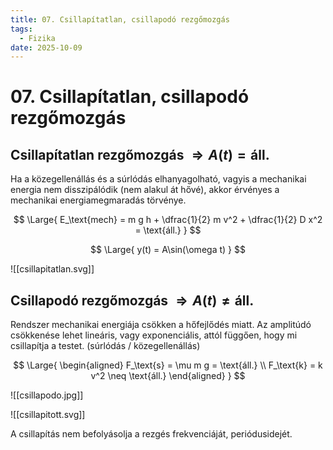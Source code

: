 ```yaml
---
title: 07. Csillapítatlan, csillapodó rezgőmozgás
tags:
  - Fizika
date: 2025-10-09
---
```


# 07. Csillapítatlan, csillapodó rezgőmozgás

## Csillapítatlan rezgőmozgás $\Rightarrow A(t) = \text{áll.}$

Ha a közegellenállás és a súrlódás elhanyagolható, vagyis a mechanikai energia nem disszipálódik (nem alakul át hővé), akkor érvényes a mechanikai energiamegmaradás törvénye.

$$
\Large{
E_\text{mech} = m g h + \dfrac{1}{2} m v^2 + \dfrac{1}{2} D x^2 = \text{áll.}
}
$$

$$
\Large{
y(t) = A\sin(\omega t)
}
$$

![[csillapitatlan.svg]]

## Csillapodó rezgőmozgás $\Rightarrow A(t) \neq \text{áll.}$

Rendszer mechanikai energiája csökken a hőfejlődés miatt.
Az amplitúdó csökkenése lehet lineáris, vagy exponenciális, attól függően, hogy mi csillapítja a testet. (súrlódás / közegellenállás)

$$
\Large{
\begin{aligned}
F_\text{s} = \mu m g = \text{áll.} \\
F_\text{k} = k v^2 \neq \text{áll.}
\end{aligned}
}
$$

![[csillapodo.jpg]]

![[csillapitott.svg]]

A csillapítás nem befolyásolja a rezgés frekvenciáját, periódusidejét.